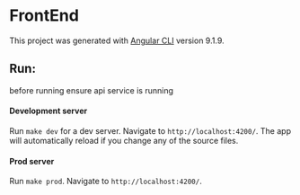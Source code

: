 # FrontEnd

This project was generated with [Angular CLI](https://github.com/angular/angular-cli) version 9.1.9.

## Run:
before running ensure api service is running

#### Development server

Run `make dev` for a dev server. Navigate to `http://localhost:4200/`. The app will automatically reload if you change any of the source files.

#### Prod server

Run `make prod`. Navigate to `http://localhost:4200/`.
